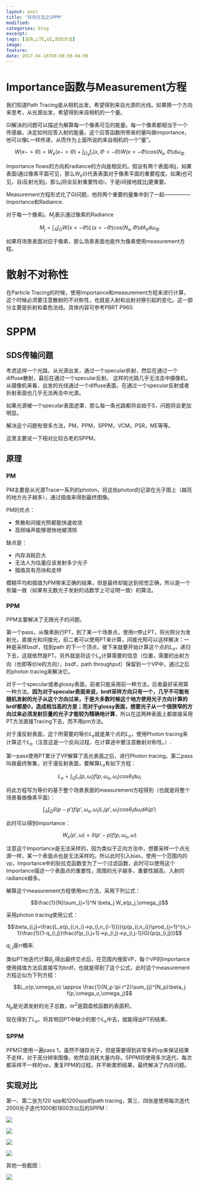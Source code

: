 ```yaml
---
layout: post
title: "双向方法之SPPM"
modified:
categories: blog
excerpt:
tags: [渲染,LTE,GI,双向方法]
image:
feature:
date: 2017-04-16T08:08:50-04:00
---
```


# Importance函数与Measurement方程


我们知道Path Tracing是从相机出发，希望得到来自光源的光线。如果换一个方向来思考，从光源出发，希望得到来自相机的一个量。

GI解决的问题可以描述为解算每一个像素可见的能量。每一个像素都相当于一个传感器，决定如何应答入射的能量。这个应答函数所带来的量叫做importance，他可以像L一样传递，从而作为上面所说的来自相机的一个“量”。

$$W(x->\Theta)=W_e(x->\Theta)+\int_{\Omega_x}f_r(x,\Phi<-\Theta)W(x<-\Phi)cos(N_x,\Phi)d\omega_{\Phi}$$

Importance flows的方向和radiance的方向是相反的。假设有两个表面i和j，如果表面i通过像素平面可见，那么$W_e(i)$代表表面对于像素平面的重要程度。如果j也可见，且i反射光到j，那么j将会反射重要性给i，于是i间接地就比j更重要。

Measurement方程形式化了GI问题，他将两个重要的量集中到了一起—————Importance和Radiance.

对于每一个像素j，$M_j$表示通过像素的Radiance

$$M_j = \int_A \int_\Omega W(x<-\Phi)L(x<-\Phi)cos(N_x,\Phi)dA_xd\omega_{\Phi}$$

如果将场景表面对应于像素，那么场景表面也能作为像素使用measurement方程。

# 散射不对称性

在Particle Tracing的时候，使用Importance和measurement方程来进行计算，这个时候必须要注意散射的不对称性，也就是入射和出射对换引起的变化。这一部分主要是折射和着色法线。具体内容可参考PBRT P960.

# SPPM

## SDS传输问题

考虑这样一个光路，从光源出发，通过一个specular折射，然后在通过一个diffuse散射，最后在通过一个specular反射。
这样的光路几乎无法击中摄像机，从摄像机来看，出发的光线通过一个diffuse表面，在通过一个specular反射或者折射表面也几乎无法再击中光源。

如果光源被一个specular表面遮罩，那么每一条光路都将会始于S，问题将会更加明显。

解决这个问题有很多方法，PM，PPM，SPPM，VCM，PSR，ME等等。

这里主要说一下相对比较古老的SPPM。

## 原理

### PM

PM主要是从光源Trace一系列的photon，将这些photon的记录在光子图上（越亮的地方光子越多），通过插值来得到最终图像。

PM的优点：
-   焦散和间接光照都能快速收敛
-   高频噪声能够很快地被清除

缺点是：
-   内存消耗巨大
-   无法人为估量应该发射多少光子
-   插值具有亮块和走样

模糊平均和插值为PM带来正确的结果，但是最终却能达到视觉正确，所以是一个有偏一致（如果有无数光子发射的话数学上可证明一致）的算法。

### PPM

PPM主要解决了无限光子的问题。

第一个pass，从像素执行PT，到了某一个场景点，使用rr停止PT，将光照分为发射光，直接光和间接光，前二者可以使用PT来计算，间接光照可以这样解决：一种是采样bsdf，找到path 的下一个顶点，接下来就要开始计算这个点的$L_o$，递归下去，这就依然是PT。另外就是将这个$L_o$计算需要的信息（位置，需要的出射方向（也即等价le的方向），bsdf，path throughput）保留到一个VP中，通过之后的photon tracing来解决它。

对于一个specular或者glossy表面，前者只能采用前一种方法，后者最好采用第一种方法。**因为对于specular表面来说，brdf采样方向只有一个，几乎不可能有随机发射的光子从这个方向过来，于是大多数时候这个地方使用光子方向计算的brdf都是0，造成相当高的方差；而对于glossy表面，想要光子从一个很狭窄的方向过来必须发射巨量的光子才能较为精确地计算**，所以在这两种表面上都直接采用PT方法直接Tracing下去，而不用pm方法。

对于漫反射表面，这个所需要的等价$L_e$就是某个点的$L_o$，使用Photon tracing来计算这个$L_o$（注意这是一个反向过程，在计算途中要注意散射对称性。）.

第一pass使用PT累计了VP解算了高光表面之后，进行Photon tracing。第二pass叫做最终聚集，对于漫反射表面，要解算$L_o$有如下方程：

$$L_o = \int_{\Omega}L_i(p,\omega_i)f(p,\omega_o,\omega_i)cos\theta_id\omega_i$$

将此方程写为等价的基于整个场景表面的measurement方程得到（也就是将整个场景看做像素平面）：

$$\int_A \int_{\Omega} \delta(p-p')f(p',\omega_o,\omega_i)L_i(p',\omega_i)cos\theta_i d\omega_i dA(p')$$

此时可以得到Importance：

$$W_e(p',\omega) = \delta(p'-p)f(p,\omega_o,\omega)$$

注意这个Importance是无法采样的，因为类似于正向方法中，想要采样一个点光源一样，某一个表面点也是无法采样的。所以此时引入bias，使用一个范围内的vp，Importance中的狄拉克函数变为了一个过滤函数，此时可以使用这个Importance描述一个表面点的重要性，周围的光子越多，重要性越高，入射的radiance越多。

解算这个measurement方程使用mc方法，采用下列公式：

$$\frac{1}{N}\sum_{j=1}^N \beta_j W_e(p_j,\omega_j)$$

采用photon tracing使用公式：

$$\beta_{i,j}=\frac{L_e(p_{i,n_i}->p_{i,n_{i-1}})}{p(p_{i,n_i}}\prod_{j=1}^{n_i-1}\frac{1}{1-q_{i,j}}\frac{f(p_{i,j+1}->p_{i,j}->p_{i,j-1})G}{p(p_{i,j})}$$

$q_{i,j}$是rr概率.

类似PT地迭代计算$\beta_j$,得出最终交点后，在范围内搜索VP，每个VP的Importance使用插值方法后直接写为brdf，也就是得到了这个公式，此时这个measurement方程近似为下列方程：

$$L_o(p,\omega_o) \approx \frac{1}{N_p \pi r^2}\sum_{j}^{N_p}\beta_j f(p,\omega_o,\omega_j)$$

$N_p$是光源发射的光子总数，$\pi r^2$是圆盘核函数的表面积。

现在得到了$L_o$，将其带回PT中缺少的那个$L_e$中去，就能得出PT的结果。

### SPPM

PPM只使用一遍pass 1，虽然不储存光子，但是需要得到非常多的vp来保证结果不走样，对于高分辨率图像，依然会消耗大量内存。SPPM将使用多次迭代，每次都采样不一样的vp，重复PPM的过程，并不断累积结果，最终解决了内存问题。



## 实现对比

第一、第二张为120 spp和1200spp的path tracing，第三、四张是使用每次迭代2000光子迭代1000和1800次以后的SPPM：


![](https://github.com/wubugui/FXXKTracer/raw/master/pic/120pt.png)

![](https://github.com/wubugui/FXXKTracer/raw/master/pic/1200spppt.png)

![](https://github.com/wubugui/FXXKTracer/raw/master/pic/sppm_1175.png)

![](https://github.com/wubugui/FXXKTracer/raw/master/pic/sppm_1823.png)


其他一些截图：

![](https://github.com/wubugui/FXXKTracer/raw/master/pic/newpic/sppm_3709.png)
